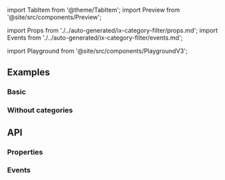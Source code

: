 import TabItem from '@theme/TabItem';
import Preview from '@site/src/components/Preview';

import Props from './../auto-generated/ix-category-filter/props.md';
import Events from './../auto-generated/ix-category-filter/events.md';

import Playground from '@site/src/components/PlaygroundV3';

## Examples

### Basic 

<Playground
  name="category-filter"
  height="12rem"
  examplesByName>
</Playground>

### Without categories

<Playground
  name="category-filter-suggestions"
  hideInitalCodePreview
  height="12rem"
  examplesByName>
</Playground>

## API

### Properties

<Props />

### Events

<Events />

